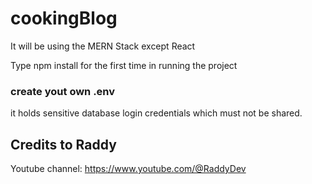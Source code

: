 # cookingBlog

It will be using the MERN Stack except React

Type npm install for the first time in running the project

### create yout own .env
it holds sensitive database login credentials which must not be shared. 


## Credits to Raddy
Youtube channel: https://www.youtube.com/@RaddyDev
